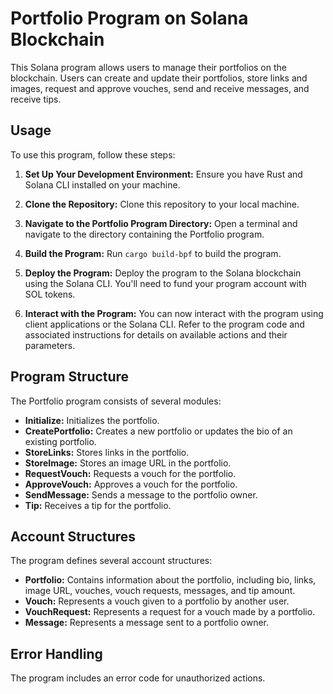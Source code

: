 
# Portfolio Program on Solana Blockchain

This Solana program allows users to manage their portfolios on the blockchain. Users can create and update their portfolios, store links and images, request and approve vouches, send and receive messages, and receive tips.

## Usage

To use this program, follow these steps:

1. **Set Up Your Development Environment:** Ensure you have Rust and Solana CLI installed on your machine.

2. **Clone the Repository:** Clone this repository to your local machine.

3. **Navigate to the Portfolio Program Directory:** Open a terminal and navigate to the directory containing the Portfolio program.

4. **Build the Program:** Run `cargo build-bpf` to build the program.

5. **Deploy the Program:** Deploy the program to the Solana blockchain using the Solana CLI. You'll need to fund your program account with SOL tokens.

6. **Interact with the Program:** You can now interact with the program using client applications or the Solana CLI. Refer to the program code and associated instructions for details on available actions and their parameters.

## Program Structure

The Portfolio program consists of several modules:

- **Initialize:** Initializes the portfolio.
- **CreatePortfolio:** Creates a new portfolio or updates the bio of an existing portfolio.
- **StoreLinks:** Stores links in the portfolio.
- **StoreImage:** Stores an image URL in the portfolio.
- **RequestVouch:** Requests a vouch for the portfolio.
- **ApproveVouch:** Approves a vouch for the portfolio.
- **SendMessage:** Sends a message to the portfolio owner.
- **Tip:** Receives a tip for the portfolio.

## Account Structures

The program defines several account structures:

- **Portfolio:** Contains information about the portfolio, including bio, links, image URL, vouches, vouch requests, messages, and tip amount.
- **Vouch:** Represents a vouch given to a portfolio by another user.
- **VouchRequest:** Represents a request for a vouch made by a portfolio.
- **Message:** Represents a message sent to a portfolio owner.

## Error Handling

The program includes an error code for unauthorized actions.
